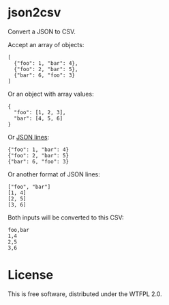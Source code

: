 # json2csv

Convert a JSON to CSV.

Accept an array of objects:

	[
	  {"foo": 1, "bar": 4},
	  {"foo": 2, "bar": 5},
	  {"bar": 6, "foo": 3}
	]

Or an object with array values:

	{
	  "foo": [1, 2, 3],
	  "bar": [4, 5, 6]
	}

Or [JSON lines](https://jsonlines.org/):

	{"foo": 1, "bar": 4}
	{"foo": 2, "bar": 5}
	{"bar": 6, "foo": 3}

Or another format of JSON lines:

	["foo", "bar"]
	[1, 4]
	[2, 5]
	[3, 6]

Both inputs will be converted to this CSV:

	foo,bar
	1,4
	2,5
	3,6

# License

This is free software, distributed under the WTFPL 2.0.
